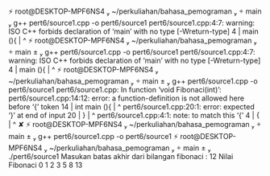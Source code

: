 ⚡ root@DESKTOP-MPF6NS4  ~/perkuliahan/bahasa_pemograman   main  g++ pert6/source1.cpp -o pert6/source1
pert6/source1.cpp:4:7: warning: ISO C++ forbids declaration of ‘main’ with no type [-Wreturn-type]
    4 | main (){
      |       ^
 ⚡ root@DESKTOP-MPF6NS4  ~/perkuliahan/bahasa_pemograman   main ±  g++ pert6/source1.cpp -o pert6/source1
pert6/source1.cpp:4:7: warning: ISO C++ forbids declaration of ‘main’ with no type [-Wreturn-type]
    4 | main (){
      |       ^
 ⚡ root@DESKTOP-MPF6NS4  ~/perkuliahan/bahasa_pemograman   main ±  g++ pert6/source1.cpp -o pert6/source1
pert6/source1.cpp: In function ‘void Fibonaci(int)’:
pert6/source1.cpp:14:12: error: a function-definition is not allowed here before ‘{’ token
   14 | int main (){
      |            ^
pert6/source1.cpp:20:1: error: expected ‘}’ at end of input
   20 | }
      | ^
pert6/source1.cpp:4:1: note: to match this ‘{’
    4 | {
      | ^
 ✘ ⚡ root@DESKTOP-MPF6NS4  ~/perkuliahan/bahasa_pemograman   main ±  g++ pert6/source1.cpp -o pert6/source1
 ⚡ root@DESKTOP-MPF6NS4  ~/perkuliahan/bahasa_pemograman   main ±  ./pert6/source1
Masukan batas akhir dari bilangan fibonaci : 12
Nilai Fibonaci 0 1 2 3 5 8 13 